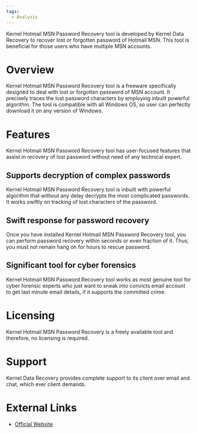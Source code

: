 ```yaml
---
tags:
  - Analysis
---
```

Kernel Hotmail MSN Password Recovery tool is developed by Kernel Data
Recovery to recover lost or forgotten password of Hotmail MSN. This tool
is beneficial for those users who have multiple MSN accounts.

# Overview

Kernel Hotmail MSN Password Recovery tool is a freeware specifically
designed to deal with lost or forgotten password of MSN account. It
precisely traces the lost password characters by employing inbuilt
powerful algorithm. The tool is compatible with all Windows OS, so user
can perfectly download it on any version of Windows.

# Features

Kernel Hotmail MSN Password Recovery tool has user-focused features that
assist in recovery of lost password without need of any technical
expert.

## Supports decryption of complex passwords

Kernel Hotmail MSN Password Recovery tool is inbuilt with powerful
algorithm that without any delay decrypts the most complicated
passwords. It works swiftly on tracking of lost characters of the
password.

## Swift response for password recovery

Once you have installed Kernel Hotmail MSN Password Recovery tool, you
can perform password recovery within seconds or even fraction of it.
Thus, you must not remain hang on for hours to rescue password.

## Significant tool for cyber forensics

Kernel Hotmail MSN Password Recovery tool works as most genuine tool for
cyber forensic experts who just want to sneak into convicts email
account to get last minute email details, if it supports the committed
crime.

# Licensing

Kernel Hotmail MSN Password Recovery is a freely available tool and
therefore, no licensing is required.

# Support

Kernel Data Recovery provides complete support to its client over email
and chat, which ever client demands.

# External Links

* [Official Website](https://www.nucleustechnologies.com/)
